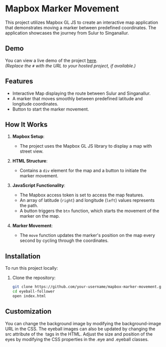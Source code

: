 # Mapbox Marker Movement

This project utilizes Mapbox GL JS to create an interactive map application that demonstrates moving a marker between predefined coordinates. The application showcases the journey from Sulur to Singanallur.

## Demo

You can view a live demo of the project [here](#).  
*(Replace the `#` with the URL to your hosted project, if available.)*

## Features

- Interactive Map displaying the route between Sulur and Singanallur.
- A marker that moves smoothly between predefined latitude and longitude coordinates.
- Button to start the marker movement.

## How It Works

1. **Mapbox Setup**:
   - The project uses the Mapbox GL JS library to display a map with street view.

2. **HTML Structure**:
   - Contains a `div` element for the map and a button to initiate the marker movement.

3. **JavaScript Functionality**:
   - The Mapbox access token is set to access the map features.
   - An array of latitude (`right`) and longitude (`left`) values represents the path.
   - A button triggers the `btn` function, which starts the movement of the marker on the map.

4. **Marker Movement**:
   - The `move` function updates the marker's position on the map every second by cycling through the coordinates.

## Installation

To run this project locally:

1. Clone the repository:

   ```bash
   git clone https://github.com/your-username/mapbox-marker-movement.git
   cd eyeball-follower
   open index.html
## Customization
You can change the background image by modifying the background-image URL in the CSS.
The eyeball images can also be updated by changing the src attribute of the <img> tags in the HTML.
Adjust the size and position of the eyes by modifying the CSS properties in the .eye and .eyeball classes.

